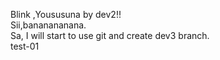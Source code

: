 Blink ,Yoususuna by dev2!!\
Sii,bananananana.\
Sa, I will start to use git and create dev3 branch.\
test-01
